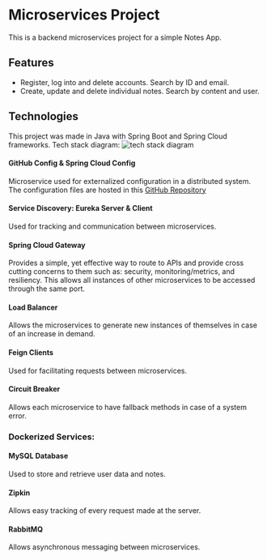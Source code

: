 # Microservices Project
This is a backend microservices project for a simple Notes App.
## Features
* Register, log into and delete accounts. Search by ID and email.
* Create, update and delete individual notes. Search by content and user.
## Technologies
This project was made in Java with Spring Boot and Spring Cloud frameworks.
Tech stack diagram:
![tech stack diagram](https://github.com/TomyAlberdi/Microservices-1/assets/66546046/307194c0-9768-41f7-bcc0-8fade2669557)
#### GitHub Config & Spring Cloud Config
Microservice used for externalized configuration in a distributed system. The configuration files are hosted in this [GitHub Repository](https://github.com/TomyAlberdi/spring-cloud-config-Microservices-1)
#### Service Discovery: Eureka Server & Client
Used for tracking and communication between microservices.
#### Spring Cloud Gateway
Provides a simple, yet effective way to route to APIs and provide cross cutting concerns to them such as: security, monitoring/metrics, and resiliency.
This allows all instances of other microservices to be accessed through the same port.
#### Load Balancer
Allows the microservices to generate new instances of themselves in case of an increase in demand.
#### Feign Clients
Used for facilitating requests between microservices.
#### Circuit Breaker
Allows each microservice to have fallback methods in case of a system error.
### Dockerized Services:
#### MySQL Database
Used to store and retrieve user data and notes.
#### Zipkin
Allows easy tracking of every request made at the server.
#### RabbitMQ
Allows asynchronous messaging between microservices.
